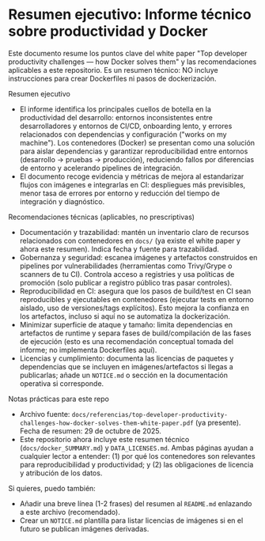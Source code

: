 # Resumen ejecutivo: Informe técnico sobre productividad y Docker

Este documento resume los puntos clave del white paper "Top developer productivity challenges — how Docker solves them" y las recomendaciones aplicables a este repositorio. Es un resumen técnico: NO incluye instrucciones para crear Dockerfiles ni pasos de dockerización.

Resumen ejecutivo
- El informe identifica los principales cuellos de botella en la productividad del desarrollo: entornos inconsistentes entre desarrolladores y entornos de CI/CD, onboarding lento, y errores relacionados con dependencias y configuración ("works on my machine"). Los contenedores (Docker) se presentan como una solución para aislar dependencias y garantizar reproducibilidad entre entornos (desarrollo → pruebas → producción), reduciendo fallos por diferencias de entorno y acelerando pipelines de integración.
- El documento recoge evidencia y métricas de mejora al estandarizar flujos con imágenes e integrarlas en CI: despliegues más previsibles, menor tasa de errores por entorno y reducción del tiempo de integración y diagnóstico.

Recomendaciones técnicas (aplicables, no prescriptivas)
- Documentación y trazabilidad: mantén un inventario claro de recursos relacionados con contenedores en `docs/` (ya existe el white paper y ahora este resumen). Indica fecha y fuente para trazabilidad.
- Gobernanza y seguridad: escanea imágenes y artefactos construidos en pipelines por vulnerabilidades (herramientas como Trivy/Grype o scanners de tu CI). Controla acceso a registries y usa políticas de promoción (solo publicar a registro público tras pasar controles).
- Reproducibilidad en CI: asegura que los pasos de build/test en CI sean reproducibles y ejecutables en contenedores (ejecutar tests en entorno aislado, uso de versiones/tags explícitos). Esto mejora la confianza en los artefactos, incluso si aquí no se automatiza la dockerización.
- Minimizar superficie de ataque y tamaño: limita dependencias en artefactos de runtime y separa fases de build/compilación de las fases de ejecución (esto es una recomendación conceptual tomada del informe; no implementa Dockerfiles aquí).
- Licencias y cumplimiento: documenta las licencias de paquetes y dependencias que se incluyen en imágenes/artefactos si llegas a publicarlas; añade un `NOTICE.md` o sección en la documentación operativa si corresponde.

Notas prácticas para este repo
- Archivo fuente: `docs/referencias/top-developer-productivity-challenges-how-docker-solves-them-white-paper.pdf` (ya presente). Fecha de resumen: 29 de octubre de 2025.
- Este repositorio ahora incluye este resumen técnico (`docs/docker_SUMMARY.md`) y `DATA_LICENSES.md`. Ambas páginas ayudan a cualquier lector a entender: (1) por qué los contenedores son relevantes para reproducibilidad y productividad; y (2) las obligaciones de licencia y atribución de los datos.

Si quieres, puedo también:
- Añadir una breve línea (1-2 frases) del resumen al `README.md` enlazando a este archivo (recomendado).  
- Crear un `NOTICE.md` plantilla para listar licencias de imágenes si en el futuro se publican imágenes derivadas.
